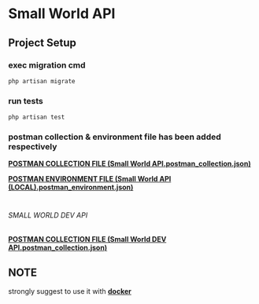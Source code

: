 # Small World API

## Project Setup

### exec migration cmd
```
php artisan migrate
```

### run tests
```
php artisan test
```

### postman collection & environment file has been added respectively

****[POSTMAN COLLECTION FILE (Small World API.postman_collection.json)](https://github.com/zohaibtariq/swapi.dev/blob/development/Small%20World%20API%20(LOCAL).postman_environment.json)****

****[POSTMAN ENVIRONMENT FILE (Small World API (LOCAL).postman_environment.json)](https://github.com/zohaibtariq/swapi.dev/blob/development/Small%20World%20API.postman_collection.json)****

#

###### SMALL WORLD DEV API
******[POSTMAN COLLECTION FILE (Small World DEV API.postman_collection.json)](https://github.com/zohaibtariq/swapi.dev/blob/development/Small%20World%20Dev%20API.postman_collection.json)******

## NOTE

strongly suggest to use it with **[docker](https://github.com/zohaibtariq/swdocker)**